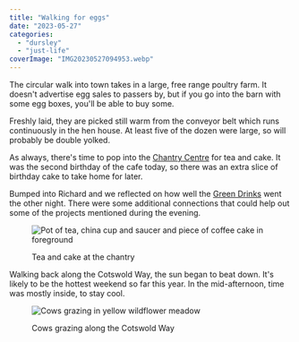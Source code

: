 ```yaml
---
title: "Walking for eggs"
date: "2023-05-27"
categories: 
  - "dursley"
  - "just-life"
coverImage: "IMG20230527094953.webp"
---
```


The circular walk into town takes in a large, free range poultry farm. It doesn't advertise egg sales to passers by, but if you go into the barn with some egg boxes, you'll be able to buy some.

Freshly laid, they are picked still warm from the conveyor belt which runs continuously in the hen house. At least five of the dozen were large, so will probably be double yolked.

As always, there's time to pop into the [Chantry Centre](https://www.chantrycentre.org/) for tea and cake. It was the second birthday of the cafe today, so there was an extra slice of birthday cake to take home for later.

Bumped into Richard and we reflected on how well the [Green Drinks](https://diary.uncountable.uk/2023/05/surveying-stancombe/) went the other night. There were some additional connections that could help out some of the projects mentioned during the evening.

<figure>

![Pot of tea, china cup and saucer and piece of coffee cake in foreground](images/IMG20230527105202-771x1024.webp)

<figcaption>

Tea and cake at the chantry

</figcaption>

</figure>

Walking back along the Cotswold Way, the sun began to beat down. It's likely to be the hottest weekend so far this year. In the mid-afternoon, time was mostly inside, to stay cool.

<figure>

![Cows grazing in yellow wildflower meadow](images/IMG20230527114349-1024x473.webp)

<figcaption>

Cows grazing along the Cotswold Way

</figcaption>

</figure>

